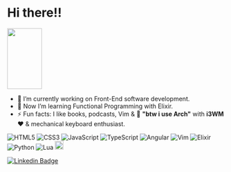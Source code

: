 <h1>Hi there!!</h1>
<img src="https://media.giphy.com/media/z9YISRsmFchUeUMzbM/giphy.gif" width="80" height="140"/>

- 🔭 I’m currently working on Front-End software development.
- 🌱 Now I’m learning Functional Programming with Elixir.
- ⚡ Fun facts: I like books, podcasts, Vim & 🐧 **"btw i use Arch"** with **i3WM** ❤️ & mechanical keyboard enthusiast.

![HTML5](https://img.shields.io/badge/-HTML5-%23E44D27?style=flat-square&logo=html5&logoColor=ffffff)
![CSS3](https://img.shields.io/badge/-CSS3-%231572B6?style=flat-square&logo=css3)
![JavaScript](https://img.shields.io/badge/-JavaScript-%23F7DF1C?style=flat-square&logo=javascript&logoColor=000000&labelColor=%23F7DF1C&color=f7df1c)
![TypeScript](https://img.shields.io/badge/-TypeScript-%ffffff?style=flat-square&logo=typescript&logoColor=ffffff&color=0079ca)
![Angular](https://img.shields.io/badge/-Angular-%23F05032?style=flat-square&logo=angular&logoColor=de002d&color=E5E2E5)
![Vim](http://img.shields.io/badge/-Vim-3776AB?style=flat-square&logo=vim&logoColor=ffffff&color=005F21)
![Elixir](http://img.shields.io/badge/-Elixir-3776AB?style=flat-square&logo=elixir&logoColor=3f1757&color=dedede)
![Python](http://img.shields.io/badge/-Python-3776AB?style=flat-square&logo=python&logoColor=ffda4b&color=316087)
![Lua](http://img.shields.io/badge/-Lua-3776AB?style=flat-square&logo=lua&logoColor=01007f&color=4e4f4e)
 <a href="https://racket-lang.org/"><img height="20" src="https://racket-lang.org/img/racket-logo.svg" title="Racket"></a>

[![Linkedin Badge](https://img.shields.io/badge/-Profile-0a66c2?style=flat-square&logo=Linkedin&logoColor=white&link=https://linkedin.com/in/matheus-nagot-a92868161)](https://linkedin.com/in/matheus-nagot-a92868161) 
